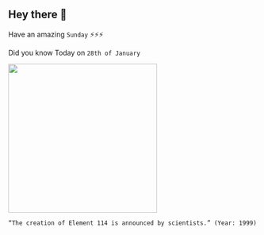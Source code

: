 ## Hey there 👋
Have an amazing `Sunday` ⚡⚡⚡

Did you know Today on `28th of January`
 
 [<img src="https://www.chemistrylearner.com/wp-content/uploads/2018/03/Flerovium-Atomic-Structure-Bohr-Model.png" width="300" />](https://en.wikipedia.org/wiki/Flerovium#:~:text=was%20published%20in%20January%201999s) 
 ```
“The creation of Element 114 is announced by scientists.” (Year: 1999)
```
